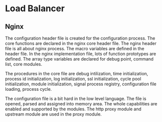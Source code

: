 # Load Balancer

## Nginx

The configuration header file is created for the configuration process. The core functions are declared in the nginx core header file. The nginx header file is all about nginx process. The macro variables are defined in the header file. In the nginx implementation file, lots of function prototypes are defined. The array type variables are declared for debug point, command list, core modules. 

The procedures in the core file are debug intilization, time initialization, process id initialization, log initialization, ssl initialization, cycle pool initialization, module initialization, signal process registry, configuration file loading, process cycle.

The configuration file is a bit hard in the low level language. The file is opened, parsed and assigned into memory area. The whole capabilities are enabled and supported by the modules. The http proxy module and upstream module are used in the proxy module. 